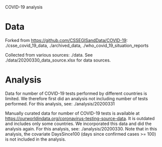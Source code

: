 COVID-19 analysis

# Data

Forked from https://github.com/CSSEGISandData/COVID-19:
./csse_covid_19_data, ./archived_data, ./who_covid_19_situation_reports

Collected from various sources:
./data.
See ./data/20200330_data_source.xlsx for data sources.

# Analysis

Data for number of COVID-19 tests performed by different countries is limited. We therefore first did an analysis not including number of tests performed. For this analysis, see:
./analysis/20200331

Manually curated data for number of COVID-19 tests is available at https://ourworldindata.org/coronavirus-testing-source-data. It is outdated and includes only some countries. We incorporated this data and did the analysis again. For this analysis, see:
./analysis/20200330.
Note that in this analysis, the covariate DaysSince100 (days since confirmed cases >= 100) is not included in the analysis.

